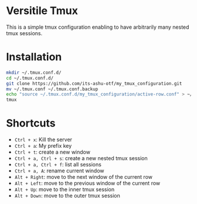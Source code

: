 # Versitile Tmux
This is a simple tmux configuration enabling to have arbitrarily many nested tmux sessions.

# Installation

```bash
mkdir ~/.tmux.conf.d/
cd ~/.tmux.conf.d/
git clone https://github.com/its-ashu-otf/my_tmux_configuration.git
mv ~/.tmux.conf ~/.tmux.conf.backup
echo "source ~/.tmux.conf.d/my_tmux_configuration/active-row.conf" > ~/.tmux.conf
tmux
```


# Shortcuts
* `Ctrl + x`: Kill the server
* `Ctrl + a`: My prefix key
* `Ctrl + t`: create a new window
* `Ctrl + a, Ctrl + s`: create a new nested tmux session
* `Ctrl + a, Ctrl + f`: list all sessions
* `Ctrl + a, A`: rename current window
* `Alt + Right`: move to the next window of the current row
* `Alt + Left`: move to the previous window of the current row
* `Alt + Up`: move to the inner tmux session
* `Alt + Down`: move to the outer tmux session

